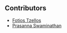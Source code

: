 ## Contributors
- [Fotios Tzellos](https://github.com/FodT)
- [Prasanna Swaminathan](https://github.com/pswaminathan)